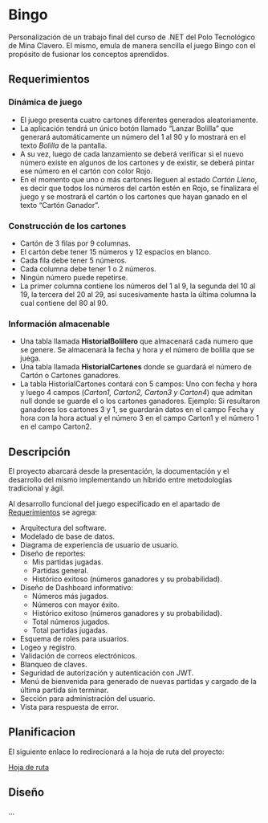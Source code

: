 # Bingo
Personalización de un trabajo final del curso de .NET del Polo Tecnológico de Mina Clavero. El mismo, emula de manera sencilla el juego Bingo con el propósito de fusionar los conceptos aprendidos.


## Requerimientos

### Dinámica de juego
- El juego presenta cuatro cartones diferentes generados aleatoriamente.
- La aplicación tendrá un único botón llamado “Lanzar Bolilla” que generará automáticamente un número del 1 al 90 y lo mostrará en el texto _Bolilla_ de la pantalla.
- A su vez, luego de cada lanzamiento se deberá verificar si el nuevo número existe en algunos de los cartones y de existir, se deberá pintar ese número en el cartón con color Rojo.
- En el momento que uno o más cartones lleguen al estado _Cartón Lleno_, es decir que todos los números del cartón estén en Rojo, se finalizara el juego y se mostrará el cartón o los cartones que hayan ganado en el texto “Cartón Ganador”.

### Construcción de los cartones
- Cartón de 3 filas por 9 columnas.
- El cartón debe tener 15 números y 12 espacios en blanco.
- Cada fila debe tener 5 números.
- Cada columna debe tener 1 o 2 números. 
- Ningún número puede repetirse. 
- La primer columna contiene los números del 1 al 9, la segunda del 10 al 19, la tercera del 20 al 29, así sucesivamente hasta la última columna la cual contiene del 80 al 90.

### Información almacenable
- Una tabla llamada __HistorialBolillero__ que almacenará cada numero que se genere. Se almacenará la fecha y hora y el número de bolilla que se juega.
- Una tabla llamada __HistorialCartones__ donde se guardará el número de Cartón o Cartones ganadores.
- La tabla HistorialCartones contará con 5 campos: Uno con fecha y hora y luego 4 campos (_Carton1, Carton2, Carton3 y Carton4_) que admitan null donde se guarde el o los cartones ganadores. Ejemplo: Si resultaron ganadores los cartones 3 y 1, se guardarán datos en el campo Fecha y hora con la hora actual y el número 3 en el campo Carton1 y el número 1 en el campo Carton2.


## Descripción
El proyecto abarcará desde la presentación, la documentación y el desarrollo del mismo implementando un híbrido entre metodologías tradicional y ágil.

Al desarrollo funcional del juego especificado en el apartado de [Requerimientos](#requerimientos) se agrega:
- Arquitectura del software.
- Modelado de base de datos.
- Diagrama de experiencia de usuario de usuario.
- Diseño de reportes:
	- Mis partidas jugadas.
	- Partidas general.
	- Histórico exitoso  (números ganadores y su probabilidad).
- Diseño de Dashboard informativo:
	- Números más jugados.
	- Números con mayor éxito.
	- Histórico exitoso  (números ganadores y su probabilidad).
	- Total números jugados.
	- Total partidas jugadas.
- Esquema de roles para usuarios.
- Logeo y registro.
- Validación de correos electrónicos.
- Blanqueo de claves.
- Seguridad de autorización y autenticación con JWT.
- Menú de bienvenida para generado de nuevas partidas y cargado de la última partida sin terminar.
- Sección para administración del usuario.
- Vista para respuesta de error.


## Planificacion
El siguiente enlace lo redirecionará a la hoja de ruta del proyecto:

[Hoja de ruta](https://github.com/users/MatiasMolina000/projects/1/views/2?layout=roadmap)


## Diseño
...